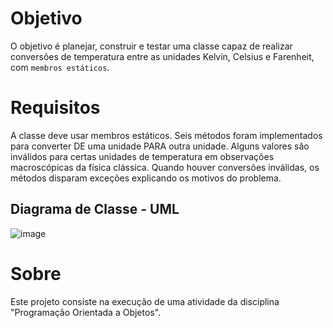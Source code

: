 # Objetivo
O objetivo é planejar, construir e testar uma classe capaz de realizar conversões de temperatura entre as unidades Kelvin, Celsius e Farenheit, com ```membros estáticos```.
# Requisitos
A classe deve usar membros estáticos. Seis métodos foram implementados para converter DE uma unidade PARA outra unidade. 
Alguns valores são inválidos para certas unidades de temperatura em observações macroscópicas da física clássica. 
Quando houver conversões inválidas, os métodos disparam exceções explicando os motivos do problema.
## Diagrama de Classe - UML
![image](https://github.com/andref03/Conversor-de-Temperatura-Estatico/assets/140921456/c2bea09c-4ed5-4ade-bb1b-bdbcb5bb08ed)
# Sobre
Este projeto consiste na execução de uma atividade da disciplina "Programação Orientada a Objetos".
